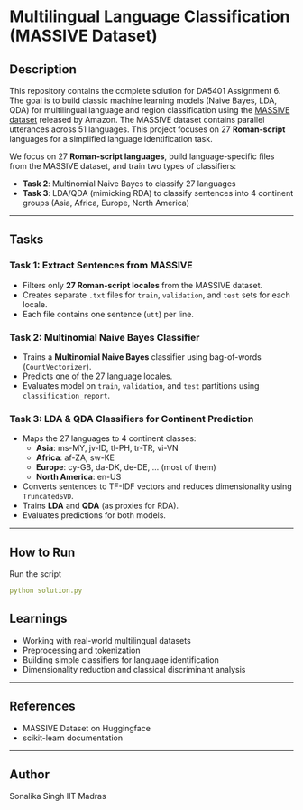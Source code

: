 # Multilingual Language Classification (MASSIVE Dataset)

## Description

This repository contains the complete solution for DA5401 Assignment 6. The goal is to build classic machine learning models (Naive Bayes, LDA, QDA) for multilingual language and region classification using the [MASSIVE dataset](https://huggingface.co/datasets/qanastek/MASSIVE) released by Amazon.
The MASSIVE dataset contains parallel utterances across 51 languages. This project focuses on 27 **Roman-script** languages for a simplified language identification task.

We focus on 27 **Roman-script languages**, build language-specific files from the MASSIVE dataset, and train two types of classifiers:

- **Task 2**: Multinomial Naive Bayes to classify 27 languages
- **Task 3**: LDA/QDA (mimicking RDA) to classify sentences into 4 continent groups (Asia, Africa, Europe, North America)

---

##  Tasks

###  Task 1: Extract Sentences from MASSIVE

- Filters only **27 Roman-script locales** from the MASSIVE dataset.
- Creates separate `.txt` files for `train`, `validation`, and `test` sets for each locale.
- Each file contains one sentence (`utt`) per line.

###  Task 2: Multinomial Naive Bayes Classifier

- Trains a **Multinomial Naive Bayes** classifier using bag-of-words (`CountVectorizer`).
- Predicts one of the 27 language locales.
- Evaluates model on `train`, `validation`, and `test` partitions using `classification_report`.

###  Task 3: LDA & QDA Classifiers for Continent Prediction

- Maps the 27 languages to 4 continent classes:
  - **Asia**: ms-MY, jv-ID, tl-PH, tr-TR, vi-VN
  - **Africa**: af-ZA, sw-KE
  - **Europe**: cy-GB, da-DK, de-DE, ... (most of them)
  - **North America**: en-US
- Converts sentences to TF-IDF vectors and reduces dimensionality using `TruncatedSVD`.
- Trains **LDA** and **QDA** (as proxies for RDA).
- Evaluates predictions for both models.

---

## How to Run
Run the script
``` yaml
python solution.py
```
## Learnings
- Working with real-world multilingual datasets
- Preprocessing and tokenization
- Building simple classifiers for language identification
- Dimensionality reduction and classical discriminant analysis
  
---

## References
- MASSIVE Dataset on Huggingface
- scikit-learn documentation

---
## Author
Sonalika Singh
IIT Madras


